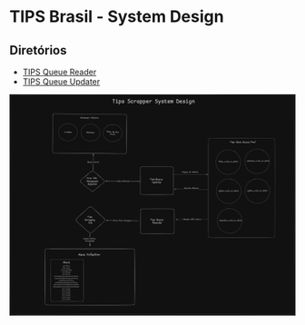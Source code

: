 # TIPS Brasil - System Design
## Diretórios

- [TIPS Queue Reader](./tips-queue-reader)
- [TIPS Queue Updater](./tips-queue-updater)

![System Design](./system-design.png)
